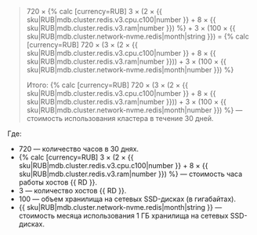 > 720 × {% calc [currency=RUB] 3 × (2 × {{ sku|RUB|mdb.cluster.redis.v3.cpu.c100|number }} + 8 × {{ sku|RUB|mdb.cluster.redis.v3.ram|number }}) %} + 3 × (100&nbsp;×&nbsp;{{ sku|RUB|mdb.cluster.network-nvme.redis|month|string }}) = {% calc [currency=RUB] 720 × (3 × (2 × {{ sku|RUB|mdb.cluster.redis.v3.cpu.c100|number }} + 8 × {{ sku|RUB|mdb.cluster.redis.v3.ram|number }})) + 3 × (100 × {{ sku|RUB|mdb.cluster.network-nvme.redis|month|number }}) %}
>
> Итого: {% calc [currency=RUB] 720 × (3 × (2 × {{ sku|RUB|mdb.cluster.redis.v3.cpu.c100|number }} + 8 × {{ sku|RUB|mdb.cluster.redis.v3.ram|number }})) + 3 × (100 × {{ sku|RUB|mdb.cluster.network-nvme.redis|month|number }}) %} — стоимость использования кластера в течение 30 дней.

Где:
* 720 — количество часов в 30 днях.
* {% calc [currency=RUB] 3 × (2 × {{ sku|RUB|mdb.cluster.redis.v3.cpu.c100|number }} + 8 × {{ sku|RUB|mdb.cluster.redis.v3.ram|number }}) %} — стоимость часа работы хостов {{ RD }}.
* 3 — количество хостов {{ RD }}.
* 100 — объем хранилища на сетевых SSD-дисках (в гигабайтах).
* {{ sku|RUB|mdb.cluster.network-nvme.redis|month|string }} — стоимость месяца использования 1 ГБ хранилища на сетевых SSD-дисках.
